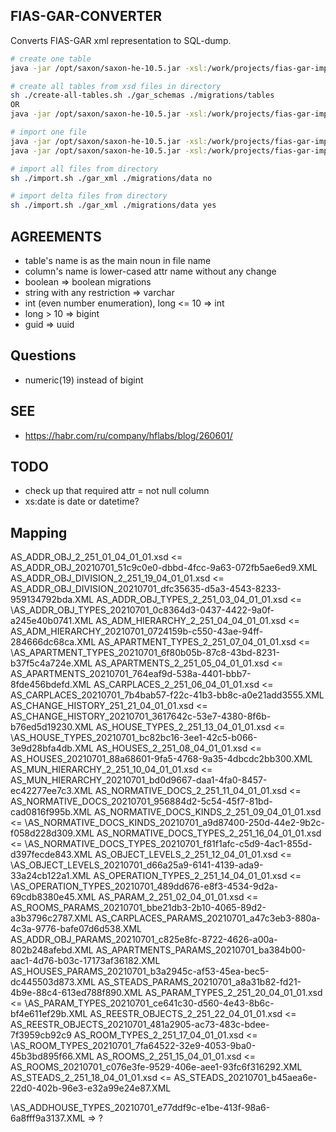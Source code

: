 ## FIAS-GAR-CONVERTER

Converts FIAS-GAR xml representation to SQL-dump.

```sh
# create one table
java -jar /opt/saxon/saxon-he-10.5.jar -xsl:/work/projects/fias-gar-importer/create-table.xslt -s:/work/projects/fias-gar-importer/gar_schemas/AS_ADDR_OBJ_2_251_01_04_01_01.xsd -o:/work/projects/fias-gar-importer/migrations/AS_ADDR_OBJ_2_251_01_04_01_01.sql

# create all tables from xsd files in directory
sh ./create-all-tables.sh ./gar_schemas ./migrations/tables
OR
java -jar /opt/saxon/saxon-he-10.5.jar -xsl:/work/projects/fias-gar-importer/create-all-tables.xslt -it:main -o:/work/projects/fias-gar-importer/migrations/all-tables.sql

# import one file
java -jar /opt/saxon/saxon-he-10.5.jar -xsl:/work/projects/fias-gar-importer/import.xslt  -s:/work/projects/fias-gar-importer/gar_xml/AS_ROOMS_20210701_c076e3fe-9529-406e-aee1-93fc6f316292.XML -o:/work/projects/fias-gar-importer/migrations/AS_ROOMS_20210701_c076e3fe-9529-406e-aee1-93fc6f316292.sql
java -jar /opt/saxon/saxon-he-10.5.jar -xsl:/work/projects/fias-gar-importer/import.xslt  -s:/work/projects/fias-gar-importer/gar_xml/AS_ADDHOUSE_TYPES_20210701_e77ddf9c-e1be-413f-98a6-6a8fff9a3137.XML -o:/work/projects/fias-gar-importer/migrations/AS_ADDHOUSE_TYPES_20210701_e77ddf9c-e1be-413f-98a6-6a8fff9a3137.sql

# import all files from directory
sh ./import.sh ./gar_xml ./migrations/data no

# import delta files from directory
sh ./import.sh ./gar_xml ./migrations/data yes
```

## AGREEMENTS

* table's name is as the main noun in file name
* column's name is lower-cased attr name without any change
* boolean => boolean migrations
* string with any restriction => varchar
* int (even number enumeration), long <= 10 => int
* long > 10 => bigint 
* guid => uuid

## Questions

* numeric(19) instead of bigint

## SEE 

* https://habr.com/ru/company/hflabs/blog/260601/

## TODO

* check up that required attr = not null column
* xs:date is date or datetime?

## Mapping

AS_ADDR_OBJ_2_251_01_04_01_01.xsd  <= AS_ADDR_OBJ_20210701_51c9c0e0-dbbd-4fcc-9a63-072fb5ae6ed9.XML
AS_ADDR_OBJ_DIVISION_2_251_19_04_01_01.xsd <= AS_ADDR_OBJ_DIVISION_20210701_dfc35635-d5a3-4543-8233-959134792bda.XML
AS_ADDR_OBJ_TYPES_2_251_03_04_01_01.xsd <= \AS_ADDR_OBJ_TYPES_20210701_0c8364d3-0437-4422-9a0f-a245e40b0741.XML
AS_ADM_HIERARCHY_2_251_04_04_01_01.xsd <= AS_ADM_HIERARCHY_20210701_0724159b-c550-43ae-94ff-284666dc68ca.XML
AS_APARTMENT_TYPES_2_251_07_04_01_01.xsd <= \AS_APARTMENT_TYPES_20210701_6f80b05b-87c8-43bd-8231-b37f5c4a724e.XML
AS_APARTMENTS_2_251_05_04_01_01.xsd <= AS_APARTMENTS_20210701_764eaf9d-538a-4401-bbb7-8fde456bdefd.XML
AS_CARPLACES_2_251_06_04_01_01.xsd <= AS_CARPLACES_20210701_7b4bab57-f22c-41b3-bb8c-a0e21add3555.XML
AS_CHANGE_HISTORY_251_21_04_01_01.xsd <= AS_CHANGE_HISTORY_20210701_3617642c-53e7-4380-8f6b-b76ed5d19230.XML
AS_HOUSE_TYPES_2_251_13_04_01_01.xsd <= \AS_HOUSE_TYPES_20210701_bc82bc16-3ee1-42c5-b066-3e9d28bfa4db.XML
AS_HOUSES_2_251_08_04_01_01.xsd <= AS_HOUSES_20210701_88a68601-9fa5-4768-9a35-4dbcdc2bb300.XML
AS_MUN_HIERARCHY_2_251_10_04_01_01.xsd <= AS_MUN_HIERARCHY_20210701_bd0d9667-daa1-4fa0-8457-ec42277ee7c3.XML
AS_NORMATIVE_DOCS_2_251_11_04_01_01.xsd <= AS_NORMATIVE_DOCS_20210701_956884d2-5c54-45f7-81bd-cad0816f995b.XML
AS_NORMATIVE_DOCS_KINDS_2_251_09_04_01_01.xsd <= \AS_NORMATIVE_DOCS_KINDS_20210701_a9d87400-250d-44e2-9b2c-f058d228d309.XML
AS_NORMATIVE_DOCS_TYPES_2_251_16_04_01_01.xsd <= \AS_NORMATIVE_DOCS_TYPES_20210701_f81f1afc-c5d9-4ac1-855d-d397fecde843.XML
AS_OBJECT_LEVELS_2_251_12_04_01_01.xsd <= \AS_OBJECT_LEVELS_20210701_d66a25a9-6141-4139-ada9-33a24cb122a1.XML
AS_OPERATION_TYPES_2_251_14_04_01_01.xsd <= \AS_OPERATION_TYPES_20210701_489dd676-e8f3-4534-9d2a-69cdb8380e45.XML
AS_PARAM_2_251_02_04_01_01.xsd <= AS_ROOMS_PARAMS_20210701_bbe21db3-2b10-4065-89d2-a3b3796c2787.XML
                                  AS_CARPLACES_PARAMS_20210701_a47c3eb3-880a-4c3a-9776-bafe07d6d538.XML
                                  AS_ADDR_OBJ_PARAMS_20210701_c825e8fc-8722-4626-a00a-802b248afebd.XML
                                  AS_APARTMENTS_PARAMS_20210701_ba384b00-aac1-4d76-b03c-17173af36182.XML
                                  AS_HOUSES_PARAMS_20210701_b3a2945c-af53-45ea-bec5-dc445503d873.XML
                                  AS_STEADS_PARAMS_20210701_a8a31b82-fd21-4b9e-88c4-613ed788f890.XML
AS_PARAM_TYPES_2_251_20_04_01_01.xsd <= \AS_PARAM_TYPES_20210701_ce641c30-d560-4e43-8b6c-bf4e611ef29b.XML
AS_REESTR_OBJECTS_2_251_22_04_01_01.xsd <= AS_REESTR_OBJECTS_20210701_481a2905-ac73-483c-bdee-7f3959cb92c9
AS_ROOM_TYPES_2_251_17_04_01_01.xsd <= \AS_ROOM_TYPES_20210701_7fa64522-32e9-4053-9ba0-45b3bd895f66.XML
AS_ROOMS_2_251_15_04_01_01.xsd <= AS_ROOMS_20210701_c076e3fe-9529-406e-aee1-93fc6f316292.XML
AS_STEADS_2_251_18_04_01_01.xsd <= AS_STEADS_20210701_b45aea6e-22d0-402b-96e3-e32a99e24e87.XML

\AS_ADDHOUSE_TYPES_20210701_e77ddf9c-e1be-413f-98a6-6a8fff9a3137.XML => ?
